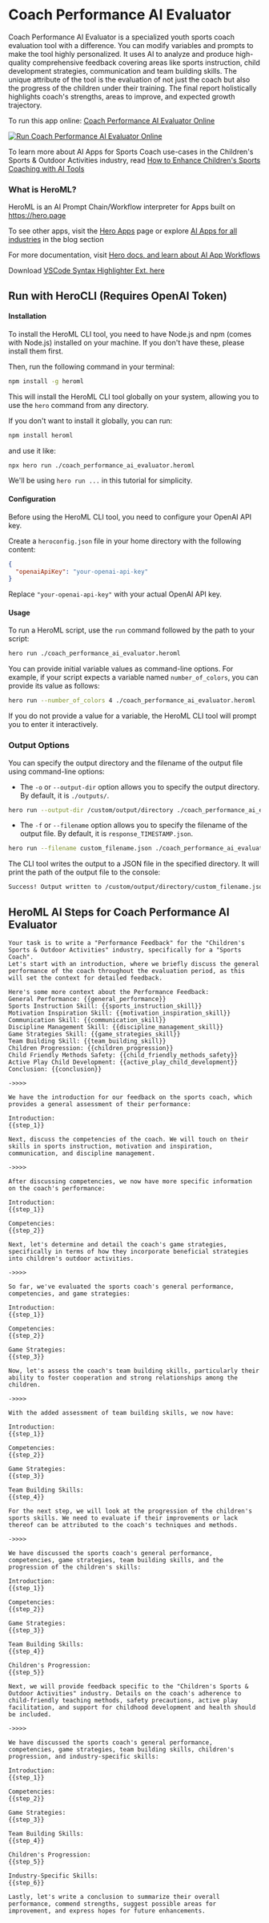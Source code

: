 # Coach Performance AI Evaluator

Coach Performance AI Evaluator is a specialized youth sports coach evaluation tool with a difference. You can modify variables and prompts to make the tool highly personalized. It uses AI to analyze and produce high-quality comprehensive feedback covering areas like sports instruction, child development strategies, communication and team building skills. The unique attribute of the tool is the evaluation of not just the coach but also the progress of the children under their training. The final report holistically highlights coach's strengths, areas to improve, and expected growth trajectory.

To run this app online: [Coach Performance AI Evaluator Online](https://hero.page/app/coach-performance-ai-evaluator-customized-youth-sports-coach-evaluation/yrsr92WHcDIPtMxlJ91Y)

[![Run Coach Performance AI Evaluator Online](/assets/run.svg)](https://hero.page/app/coach-performance-ai-evaluator-customized-youth-sports-coach-evaluation/yrsr92WHcDIPtMxlJ91Y)

To learn more about AI Apps for Sports Coach use-cases in the Children's Sports & Outdoor Activities industry, read [How to Enhance Children's Sports Coaching with AI Tools](https://hero.page/blog/ai/children's-sports-and-outdoor-activities/how-to-enhance-children's-sports-coaching-with-ai-tools/170786)

### What is HeroML?
HeroML is an AI Prompt Chain/Workflow interpreter for Apps built on https://hero.page 

To see other apps, visit the [Hero Apps](https://hero.page/apps) page or explore [AI Apps for all industries](https://hero.page/blog) in the blog section

For more documentation, visit [Hero docs, and learn about AI App Workflows](https://hero.page/tutorials/introduction-to-heroml)

Download [VSCode Syntax Highlighter Ext. here](https://marketplace.visualstudio.com/items?itemName=hero-page.heroml)

## Run with HeroCLI (Requires OpenAI Token)

#### Installation

To install the HeroML CLI tool, you need to have Node.js and npm (comes with Node.js) installed on your machine. If you don't have these, please install them first. 

Then, run the following command in your terminal:

```bash
npm install -g heroml
```

This will install the HeroML CLI tool globally on your system, allowing you to use the `hero` command from any directory.

If you don't want to install it globally, you can run:

```bash
npm install heroml
```

and use it like:

```bash
npx hero run ./coach_performance_ai_evaluator.heroml
```

We'll be using `hero run ...` in this tutorial for simplicity.

#### Configuration

Before using the HeroML CLI tool, you need to configure your OpenAI API key. 

Create a `heroconfig.json` file in your home directory with the following content:

```json
{
  "openaiApiKey": "your-openai-api-key"
}
```

Replace `"your-openai-api-key"` with your actual OpenAI API key.

#### Usage

To run a HeroML script, use the `run` command followed by the path to your script:

```bash
hero run ./coach_performance_ai_evaluator.heroml
```

You can provide initial variable values as command-line options. For example, if your script expects a variable named `number_of_colors`, you can provide its value as follows:

```bash
hero run --number_of_colors 4 ./coach_performance_ai_evaluator.heroml
```

If you do not provide a value for a variable, the HeroML CLI tool will prompt you to enter it interactively.

### Output Options

You can specify the output directory and the filename of the output file using command-line options:

- The `-o` or `--output-dir` option allows you to specify the output directory. By default, it is `./outputs/`.

```bash
hero run --output-dir /custom/output/directory ./coach_performance_ai_evaluator.heroml
```

- The `-f` or `--filename` option allows you to specify the filename of the output file. By default, it is `response_TIMESTAMP.json`.

```bash
hero run --filename custom_filename.json ./coach_performance_ai_evaluator.heroml
```

The CLI tool writes the output to a JSON file in the specified directory. It will print the path of the output file to the console:

```bash
Success! Output written to /custom/output/directory/custom_filename.json
```


## HeroML AI Steps for Coach Performance AI Evaluator
```
Your task is to write a "Performance Feedback" for the "Children's Sports & Outdoor Activities" industry, specifically for a "Sports Coach". 
Let's start with an introduction, where we briefly discuss the general performance of the coach throughout the evaluation period, as this will set the context for detailed feedback.

Here's some more context about the Performance Feedback:
General Performance: {{general_performance}}
Sports Instruction Skill: {{sports_instruction_skill}}
Motivation Inspiration Skill: {{motivation_inspiration_skill}}
Communication Skill: {{communication_skill}}
Discipline Management Skill: {{discipline_management_skill}}
Game Strategies Skill: {{game_strategies_skill}}
Team Building Skill: {{team_building_skill}}
Children Progression: {{children_progression}}
Child Friendly Methods Safety: {{child_friendly_methods_safety}}
Active Play Child Development: {{active_play_child_development}}
Conclusion: {{conclusion}}

->>>>

We have the introduction for our feedback on the sports coach, which provides a general assessment of their performance:

Introduction:
{{step_1}}

Next, discuss the competencies of the coach. We will touch on their skills in sports instruction, motivation and inspiration, communication, and discipline management.

->>>>

After discussing competencies, we now have more specific information on the coach's performance:

Introduction:
{{step_1}}

Competencies:
{{step_2}}

Next, let's determine and detail the coach's game strategies, specifically in terms of how they incorporate beneficial strategies into children's outdoor activities.

->>>>

So far, we've evaluated the sports coach's general performance, competencies, and game strategies:

Introduction:
{{step_1}}

Competencies:
{{step_2}}

Game Strategies:
{{step_3}}

Now, let's assess the coach's team building skills, particularly their ability to foster cooperation and strong relationships among the children.

->>>>

With the added assessment of team building skills, we now have:

Introduction:
{{step_1}}

Competencies:
{{step_2}}

Game Strategies:
{{step_3}}

Team Building Skills:
{{step_4}}

For the next step, we will look at the progression of the children's sports skills. We need to evaluate if their improvements or lack thereof can be attributed to the coach's techniques and methods.

->>>>

We have discussed the sports coach's general performance, competencies, game strategies, team building skills, and the progression of the children's skills:

Introduction:
{{step_1}}

Competencies:
{{step_2}}

Game Strategies:
{{step_3}}

Team Building Skills:
{{step_4}}

Children's Progression:
{{step_5}}

Next, we will provide feedback specific to the "Children's Sports & Outdoor Activities" industry. Details on the coach's adherence to child-friendly teaching methods, safety precautions, active play facilitation, and support for childhood development and health should be included.

->>>>

We have discussed the sports coach's general performance, competencies, game strategies, team building skills, children's progression, and industry-specific skills:

Introduction:
{{step_1}}

Competencies:
{{step_2}}

Game Strategies:
{{step_3}}

Team Building Skills:
{{step_4}}

Children's Progression:
{{step_5}}

Industry-Specific Skills:
{{step_6}}

Lastly, let's write a conclusion to summarize their overall performance, commend strengths, suggest possible areas for improvement, and express hopes for future enhancements.


```

